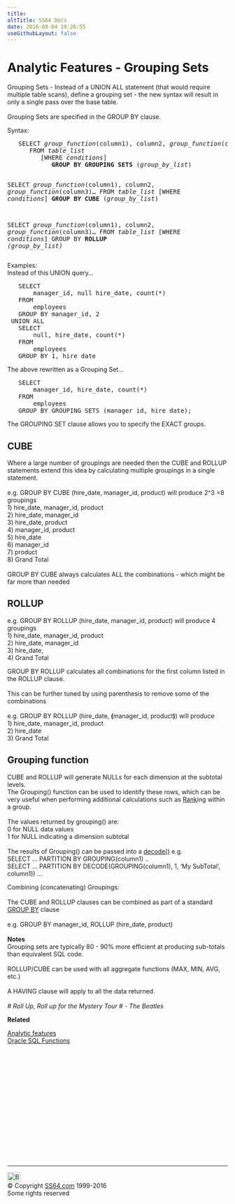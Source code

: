 ```yaml
---
title:
altTitle: SS64 Docs
date: 2016-09-04 19:26:55
useGithubLayout: false
---
```

<!-- #BeginLibraryItem "/Library/head_orasyntax.lbi" --><!-- #EndLibraryItem --><h1>Analytic Features - Grouping Sets</h1> 
<p> Grouping Sets - Instead of a UNION ALL statement (that would require multiple 
  table scans), define a grouping set - the new syntax will result in only a single 
  pass over the base table.<br>
  <br>
Grouping Sets are specified in the GROUP BY clause.</p>
<p>Syntax:</p>
<pre>   SELECT <i>group_function</i>(column1), column2, <i>group_function</i>(column3)…
      FROM <i>table_list</i>
         [WHERE <i>conditions</i>]
            <b>GROUP BY GROUPING SETS</b> (<i>group_by_list</i>)

   SELECT <i>group_function</i>(column1), column2, <i>group_function</i>(column3)…
      FROM <i>table_list</i>
         [WHERE <i>conditions</i>]
            <b>GROUP BY CUBE</b> (<i>group_by_list</i>)

   SELECT <i>group_function</i>(column1), column2, <i>group_function</i>(column3)…
      FROM <i>table_list</i>
         [WHERE <i>conditions</i>]
            GROUP BY <b>ROLLUP</b> <i>(group_by_list)</i></pre>
<p>Examples:<br>
  Instead of this UNION query…</p>
<pre>   SELECT
       manager_id, null hire_date, count(*)
   FROM 
       employees
   GROUP BY manager_id, 2
 UNION ALL
   SELECT
       null, hire_date, count(*)
   FROM 
       employees
   GROUP BY 1, hire_date</pre>
<p> The above rewritten as a Grouping Set…</p>
<pre>   SELECT
       manager_id, hire_date, count(*)
   FROM 
       employees
   GROUP BY GROUPING SETS (manager_id, hire_date);</pre>
<p> The GROUPING SET clause allows you to specify the EXACT groups.</p>
<h2> CUBE</h2>
<p>Where a large number of groupings are needed then the CUBE and ROLLUP statements extend this idea by calculating multiple groupings in a single statement.<br><br>
e.g. <span class="code">GROUP BY CUBE (hire_date, manager_id, product)</span> will produce 2^3 =8 groupings<br>
1) hire_date, manager_id, product<br>
2) hire_date, manager_id<br>
3) hire_date, product<br>
4) manager_id, product<br>
5) hire_date<br>
6) manager_id<br>
7) product<br>
8) Grand Total<br>
<br>
GROUP BY CUBE always calculates ALL the combinations - which might be far more than needed</p>
<h2>ROLLUP</h2>
<p> e.g. <span class="code">GROUP BY ROLLUP (hire_date, manager_id, product)</span> will produce 4 groupings<br>
1) hire_date, manager_id, product<br>
2) hire_date, manager_id<br>
3) hire_date, <br>
4) Grand Total</p>
<p>GROUP BY ROLLUP calculates all combinations for the first column listed in the ROLLUP clause.<br>
<br>
This can be further tuned by using parenthesis to remove some of the combinations<br>
<br>
e.g. <span class="code">GROUP BY ROLLUP (hire_date, <b>(</b>manager_id, product<b>)</b>)</span> will produce <br>
1) hire_date, manager_id, product<br>
2) hire_date<br>
3) Grand Total</p>
<h2>Grouping function</h2>
<p> CUBE and ROLLUP will generate NULLs for each dimension at the subtotal levels.<br>
The Grouping() function can be used to identify these rows, which can be very 
useful when performing additional calculations such as <a href="syntax-analytic-topn.html">Rank</a>ing 
within a group. <br>
<br>
The values returned by grouping() are:<br>
0 for NULL data values<br>
1 for NULL indicating a dimension subtotal<br>
<br>
The results of Grouping() can be passed into a <a href="syntax-decode.html">decode()</a> 
e.g.<br>
<span class="code">SELECT … PARTITION BY GROUPING(column1) .. <br>
SELECT … PARTITION BY DECODE(GROUPING(column1), 1, ‘My SubTotal’, column1)) … </span></p>
<p>Combining (concatenating) Groupings:<br><br>
The CUBE and ROLLUP clauses can be combined as part of a standard <a href="select_group.html">GROUP BY</a> clause<br>
<br>e.g. GROUP BY manager_id, ROLLUP (hire_date, product)<br>
<br>
<b>Notes</b><br>
Grouping sets are typically 80 - 90% more efficient at producing sub-totals than equivalent SQL code. <br><br>
ROLLUP/CUBE can be used with all aggregate functions (MAX, MIN, AVG, etc.) <br>
<br>
A HAVING clause will apply to all the data returned.<br>
<br>
<i class="quote"># Roll Up, Roll up for the Mystery Tour # - The Beatles </i></p>
<p><b>Related</b></p>
<p><a href="syntax-analytic.html">Analytic features</a><br>
<a href="syntax-functions.html">Oracle SQL Functions</a></p><!-- #BeginLibraryItem "/Library/foot_ora.lbi" --><p>
<!-- oracle-footer -->
<ins class="adsbygoogle" style="display:inline-block;width:300px;height:250px" data-ad-client="ca-pub-6140977852749469" data-ad-slot="4275490898"></ins>
<script>
(adsbygoogle = window.adsbygoogle || []).push({});
</script></p>
<hr>
<div id="bl" class="footer"><a href="syntax-analytic-grouping.html#"><img src="../images/top.png" width="30" height="22" alt="Back to the Top"></a></div>
<div id="br" class="footer, tagline">© Copyright <a href="http://ss64.com/">SS64.com</a> 1999-2016<br>
Some rights reserved</div><!-- #EndLibraryItem -->
